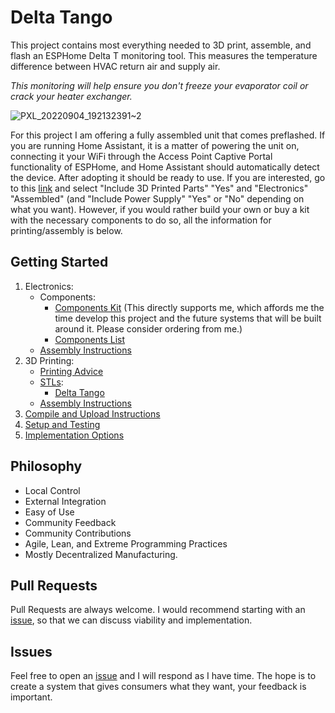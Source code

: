 # Delta Tango

This project contains most everything needed to 3D print, assemble, and flash an ESPHome Delta T monitoring tool. This measures the temperature difference between HVAC return air and supply air. 

*This monitoring will help ensure you don't freeze your evaporator coil or crack your heater exchanger.*

![PXL_20220904_192132391~2](https://user-images.githubusercontent.com/4724577/188345113-22dde111-477e-4e54-903d-98896514ac9e.jpg)

For this project I am offering a fully assembled unit that comes preflashed. If you are running Home Assistant, it is a matter of powering the unit on, connecting it your WiFi through the Access Point Captive Portal functionality of ESPHome, and Home Assistant should automatically detect the device. After adopting it should be ready to use. If you are interested, go to this [link](https://brobston-creations.mybigcommerce.com/delta-tango/) and select "Include 3D Printed Parts" "Yes" and "Electronics" "Assembled" (and "Include Power Supply" "Yes" or "No" depending on what you want). However, if you would rather build your own or buy a kit with the necessary components to do so, all the information for printing/assembly is below.

## Getting Started
1. Electronics:
    - Components:
        - [Components Kit](https://brobston-creations.mybigcommerce.com/delta-tango/) (This directly supports me, which affords me the time develop this project and the future systems that will be built around it. Please consider ordering from me.)
        - [Components List](/docs/ELECTRONIC_COMPONENTS.md)
    - [Assembly Instructions](/docs/ELECTRONICS_ASSEMBLY.md)
2. 3D Printing:
    - [Printing Advice](/docs/PRINTING_ADVICE.md)
    - [STLs](https://www.printables.com/social/337332-tonyb/collections/241144?o=download_count):
        - [Delta Tango](https://www.printables.com/model/271418)
    - [Assembly Instructions](/docs/PRINT_ASSEMBLY.md)
3. [Compile and Upload Instructions](/docs/COMPILE_AND_UPLOAD.md)
4. [Setup and Testing](/docs/SETUP_AND_TESTING.md)
6. [Implementation Options](/docs/IMPLEMENTATION_OPTIONS.md)

## Philosophy
- Local Control
- External Integration
- Easy of Use
- Community Feedback
- Community Contributions
- Agile, Lean, and Extreme Programming Practices
- Mostly Decentralized Manufacturing.

## Pull Requests
Pull Requests are always welcome. I would recommend starting with an [issue](https://github.com/TonyBrobston/delta-tango/issues), so that we can discuss viability and implementation.

## Issues
Feel free to open an [issue](https://github.com/TonyBrobston/delta-tango/issues) and I will respond as I have time. The hope is to create a system that gives consumers what they want, your feedback is important. 
